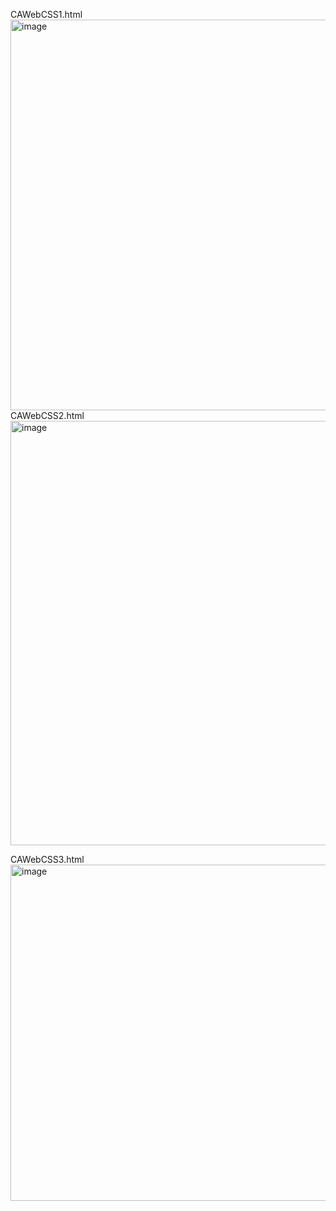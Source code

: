CAWebCSS1.html <br>
<img width="1363" height="625" alt="image" src="https://github.com/user-attachments/assets/1bbe02d3-c9c4-4c8d-94ab-53d2c7e38ef8" />
CAWebCSS2.html <br>
<img width="1238" height="679" alt="image" src="https://github.com/user-attachments/assets/b2fd1d69-773a-4393-bd63-4840b894da58" />

CAWebCSS3.html <br>
<img width="1147" height="538" alt="image" src="https://github.com/user-attachments/assets/f08491de-570d-4842-a565-487db4510532" />
